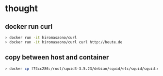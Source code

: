 # thought

## docker run curl

```bash
> docker run -it hiromasaono/curl
> docker run -it hiromasaono/curl curl http://heute.de
```

## copy between host and container

```bash
> docker cp f74cc286:/root/squid3-3.5.23/debian/squid/etc/squid/squid.conf squid.conf.dist
```